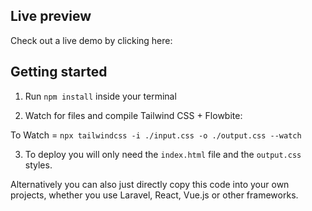 ## Live preview

Check out a live demo by clicking here:



## Getting started

1. Run `npm install` inside your terminal

2. Watch for files and compile Tailwind CSS + Flowbite:

To Watch = `npx tailwindcss -i ./input.css -o ./output.css --watch`

3. To deploy you will only need the `index.html` file and the `output.css` styles.

Alternatively you can also just directly copy this code into your own projects, whether you use Laravel, React, Vue.js or other frameworks.




         